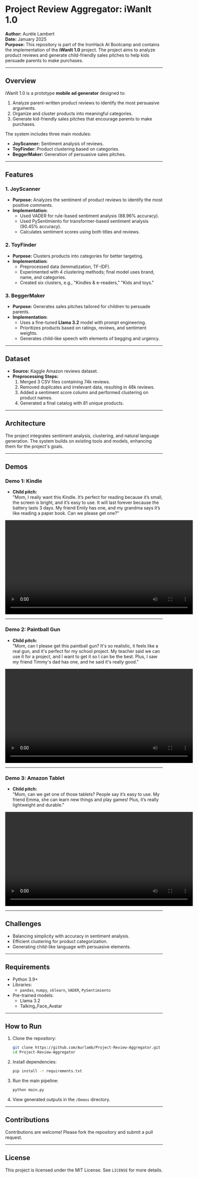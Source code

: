 # Project Review Aggregator: iWanIt 1.0

**Author:** Aurèle Lambert  
**Date:** January 2025  
**Purpose:** This repository is part of the IronHack AI Bootcamp and contains the implementation of the **iWanIt 1.0** project. The project aims to analyze product reviews and generate child-friendly sales pitches to help kids persuade parents to make purchases.

---

## Overview

iWanIt 1.0 is a prototype **mobile ad generator** designed to:
1. Analyze parent-written product reviews to identify the most persuasive arguments.
2. Organize and cluster products into meaningful categories.
3. Generate kid-friendly sales pitches that encourage parents to make purchases.

The system includes three main modules:
- **JoyScanner:** Sentiment analysis of reviews.
- **ToyFinder:** Product clustering based on categories.
- **BeggerMaker:** Generation of persuasive sales pitches.

---

## Features

### 1. JoyScanner
- **Purpose:** Analyzes the sentiment of product reviews to identify the most positive comments.
- **Implementation:** 
  - Used VADER for rule-based sentiment analysis (88.96% accuracy).
  - Used PySentimiento for transformer-based sentiment analysis (90.45% accuracy).
  - Calculates sentiment scores using both titles and reviews.

### 2. ToyFinder
- **Purpose:** Clusters products into categories for better targeting.
- **Implementation:** 
  - Preprocessed data (lemmatization, TF-IDF).
  - Experimented with 4 clustering methods; final model uses brand, name, and categories.
  - Created six clusters, e.g., "Kindles & e-readers," "Kids and toys."

### 3. BeggerMaker
- **Purpose:** Generates sales pitches tailored for children to persuade parents.
- **Implementation:**
  - Uses a fine-tuned **Llama 3.2** model with prompt engineering.
  - Prioritizes products based on ratings, reviews, and sentiment weights.
  - Generates child-like speech with elements of begging and urgency.

---

## Dataset

- **Source:** Kaggle Amazon reviews dataset.
- **Preprocessing Steps:**
  1. Merged 3 CSV files containing 74k reviews.
  2. Removed duplicates and irrelevant data, resulting in 48k reviews.
  3. Added a sentiment score column and performed clustering on product names.
  4. Generated a final catalog with 81 unique products.

---

## Architecture

The project integrates sentiment analysis, clustering, and natural language generation. The system builds on existing tools and models, enhancing them for the project's goals.

---

## Demos

### Demo 1: Kindle
- **Child pitch:**  
  "Mom, I really want this Kindle. It’s perfect for reading because it’s small, the screen is bright, and it’s easy to use. It will last forever because the battery lasts 3 days. My friend Emily has one, and my grandma says it’s like reading a paper book. Can we please get one?"

<video src="https://github.com/Aurlamb/Project-Review-Aggregator/blob/main/Demos/iWanIt_demo_1.mp4?raw=true" controls width="600"></video>

---

### Demo 2: Paintball Gun
- **Child pitch:**  
  "Mom, can I please get this paintball gun? It's so realistic, it feels like a real gun, and it's perfect for my school project. My teacher said we can use it for a project, and I want to get it so I can be the best. Plus, I saw my friend Timmy's dad has one, and he said it's really good."

<video src="https://github.com/Aurlamb/Project-Review-Aggregator/blob/main/Demos/iWanIt_demo_2.mp4?raw=true" controls width="600"></video>

---

### Demo 3: Amazon Tablet
- **Child pitch:**  
  "Mom, can we get one of those tablets? People say it’s easy to use. My friend Emma, she can learn new things and play games! Plus, it’s really lightweight and durable."

<video src="https://github.com/Aurlamb/Project-Review-Aggregator/blob/main/Demos/iWanIt_demo_3.mp4?raw=true" controls width="600"></video>

---

## Challenges

- Balancing simplicity with accuracy in sentiment analysis.
- Efficient clustering for product categorization.
- Generating child-like language with persuasive elements.

---

## Requirements

- Python 3.9+
- Libraries:
  - `pandas`, `numpy`, `sklearn`, `VADER`, `PySentimiento`
- Pre-trained models:
  - Llama 3.2
  - Talking_Face_Avatar

---

## How to Run

1. Clone the repository:
   ```bash
   git clone https://github.com/Aurlamb/Project-Review-Aggregator.git
   cd Project-Review-Aggregator
   ```
2. Install dependencies:
   ```bash
   pip install -r requirements.txt
   ```
3. Run the main pipeline:
   ```bash
   python main.py
   ```
4. View generated outputs in the `/Demos` directory.

---

## Contributions

Contributions are welcome! Please fork the repository and submit a pull request.

---

## License

This project is licensed under the MIT License. See `LICENSE` for more details.

